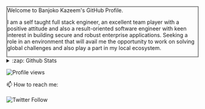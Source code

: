 <div style="border: 2px solid gray">
  Welcome to Banjoko Kazeem's GitHub Profile.

  I am a self taught full stack engineer, an excellent team player with a positive attitude and also a
  result-oriented software engineer with keen interest in building secure and robust enterprise
  applications. Seeking a role in an environment that will avail me the opportunity to work on
  solving global challenges and also play a part in my local ecosystem.
</div>

<details>
  <summary>:zap: Github Stats</summary>
  <img align="left" alt="kazmanbanj Github stats" src="https://github-readme-stats.kazmanbanj.vercel.app/api?username=kazmanbanj&show_icons=true&hide_border=true&theme=synthwave" />
</details>

![Profile views](https://gpvc.arturio.dev/kazmanbanj)

📫 How to reach me:<br><br>
![Twitter Follow](https://img.shields.io/twitter/follow/kazmanbanjoko?color=1DA1F2&logo=Twitter&logoColor=1DA1F2&style=social&hide_border=true)

<!--
**kazmanbanj/kazmanbanj** is a ✨ _special_ ✨ repository because its `README.md` (this file) appears on your GitHub profile.

Here are some ideas to get you started:

- 🔭 I’m currently working on ...
- 🌱 I’m currently learning ...
- 👯 I’m looking to collaborate on ...
- 🤔 I’m looking for help with ...
- 💬 Ask me about ...
- 📫 How to reach me: ...
- 😄 Pronouns: ...
- ⚡ Fun fact: ...
-->

